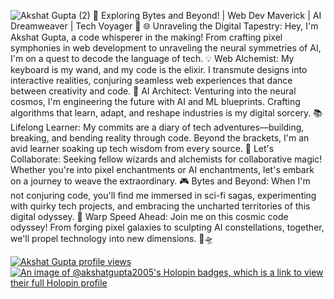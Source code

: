 ![Akshat Gupta (2)](https://github.com/AkshatGupta2005/AkshatGupta2005/assets/131792745/9246c8e1-745c-4a7e-9238-295d2e4b47e8)
🚀 Exploring Bytes and Beyond! | Web Dev Maverick | AI Dreamweaver | Tech Voyager 🌌
🌐 Unraveling the Digital Tapestry:
Hey, I'm Akshat Gupta, a code whisperer in the making! From crafting pixel symphonies in web development to unraveling the neural symmetries of AI, I'm on a quest to decode the language of tech.
💡 Web Alchemist:
My keyboard is my wand, and my code is the elixir. I transmute designs into interactive realities, conjuring seamless web experiences that dance between creativity and code.
🤖 AI Architect:
Venturing into the neural cosmos, I'm engineering the future with AI and ML blueprints. Crafting algorithms that learn, adapt, and reshape industries is my digital sorcery.
📚 Lifelong Learner:
My commits are a diary of tech adventures—building, breaking, and bending reality through code. Beyond the brackets, I'm an avid learner soaking up tech wisdom from every source.
🔗 Let's Collaborate:
Seeking fellow wizards and alchemists for collaborative magic! Whether you're into pixel enchantments or AI enchantments, let's embark on a journey to weave the extraordinary.
🎮 Bytes and Beyond:
When I'm not conjuring code, you'll find me immersed in sci-fi sagas, experimenting with quirky tech projects, and embracing the uncharted territories of this digital odyssey.
🚀 Warp Speed Ahead:
Join me on this cosmic code odyssey! From forging pixel galaxies to sculpting AI constellations, together, we'll propel technology into new dimensions. 🚀🛸

[![Akshat Gupta profile views](https://u8views.com/api/v1/github/profiles/131792745/views/day-week-month-total-count.svg)](https://u8views.com/github/AkshatGupta2005)
[![An image of @akshatgupta2005's Holopin badges, which is a link to view their full Holopin profile](https://holopin.me/akshatgupta2005)](https://holopin.io/@akshatgupta2005)
